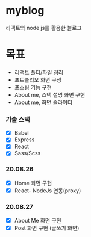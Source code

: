 # myblog

리액트와 node js를 활용한 블로그

# 목표

- 리액트 폴더/파일 정리
- 포트폴리오 화면 구성
- 포스팅 기능 구현
- About me, 스택 설명 화면 구현
- About me, 화면 슬라이더

### 기술 스택

- [x] Babel
- [x] Express
- [x] React
- [x] Sass/Scss

### 20.08.26

- [x] Home 화면 구현
- [x] React- NodeJs 연동(proxy)

### 20.08.27

- [x] About Me 화면 구현
- [x] Post 화면 구현 (글쓰기 화면)

